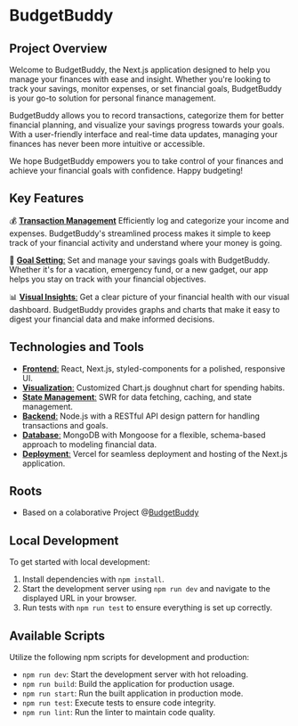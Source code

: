 # BudgetBuddy

## Project Overview

Welcome to BudgetBuddy, the Next.js application designed to help you manage your finances with ease and insight. Whether you're looking to track your savings, monitor expenses, or set financial goals, BudgetBuddy is your go-to solution for personal finance management.

BudgetBuddy allows you to record transactions, categorize them for better financial planning, and visualize your savings progress towards your goals. With a user-friendly interface and real-time data updates, managing your finances has never been more intuitive or accessible.

We hope BudgetBuddy empowers you to take control of your finances and achieve your financial goals with confidence. Happy budgeting!

## Key Features

💰 [**Transaction Management**](https://capstone-project-budget-buddy.vercel.app/)
Efficiently log and categorize your income and expenses. BudgetBuddy's streamlined process makes it simple to keep track of your financial activity and understand where your money is going.

🎯 [**Goal Setting**:](https://capstone-project-budget-buddy.vercel.app/goals)
Set and manage your savings goals with BudgetBuddy. Whether it's for a vacation, emergency fund, or a new gadget, our app helps you stay on track with your financial objectives.

📊 [**Visual Insights**:](https://capstone-project-budget-buddy.vercel.app/dashboard)
Get a clear picture of your financial health with our visual dashboard. BudgetBuddy provides graphs and charts that make it easy to digest your financial data and make informed decisions.

## Technologies and Tools

- [**Frontend**:](https://nextjs.org/) React, Next.js, styled-components for a polished, responsive UI.
- [**Visualization**:](https://www.chartjs.org/docs/latest/charts/doughnut.html) Customized Chart.js doughnut chart for spending habits.
- [**State Management**:](https://swr.vercel.app/) SWR for data fetching, caching, and state management.
- [**Backend**:](https://nodejs.org/en) Node.js with a RESTful API design pattern for handling transactions and goals.
- [**Database**:](https://www.mongodb.com/atlas) MongoDB with Mongoose for a flexible, schema-based approach to modeling financial data.
- [**Deployment**:](https://vercel.com/) Vercel for seamless deployment and hosting of the Next.js application.

## Roots

- Based on a colaborative Project @[BudgetBuddy](https://github.com/SophiaZett/capstone-project_budget-buddy)

## Local Development

To get started with local development:

1. Install dependencies with `npm install`.
2. Start the development server using `npm run dev` and navigate to the displayed URL in your browser.
3. Run tests with `npm run test` to ensure everything is set up correctly.

## Available Scripts

Utilize the following npm scripts for development and production:

- `npm run dev`: Start the development server with hot reloading.
- `npm run build`: Build the application for production usage.
- `npm run start`: Run the built application in production mode.
- `npm run test`: Execute tests to ensure code integrity.
- `npm run lint`: Run the linter to maintain code quality.
